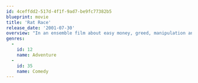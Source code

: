 ```yaml
---
id: 4ceffdd2-517d-4f1f-9ad7-be9fc77382b5
blueprint: movie
title: 'Rat Race'
release_date: '2001-07-30'
overview: "In an ensemble film about easy money, greed, manipulation and bad driving, a Las Vegas casino tycoon entertains his wealthiest high rollers -- a group that will bet on anything -- by pitting six ordinary people against each other in a wild dash for $2 million jammed into a locker hundreds of miles away. The tycoon and his wealthy friends monitor each racer's every move to keep track of their favorites. The only rule in this race is that there are no rules."
genres:
  -
    id: 12
    name: Adventure
  -
    id: 35
    name: Comedy
---
```

